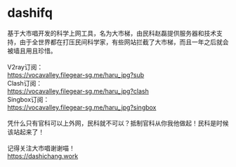 # dashifq
基于大市唱开发的科学上网工具，名为大市梯，由民科赵磊提供服务器和技术支持，由于全世界都在打压民间科学家，有些网站拦截了大市梯，而且一年之后就会被墙且用且珍惜。
<br />
<br />
V2ray订阅：
<br />
https://vocavalley.filegear-sg.me/haru_jpg?sub
<br />
Clash订阅：
<br />
https://vocavalley.filegear-sg.me/haru_jpg?clash
<br />
Singbox订阅：
<br />
https://vocavalley.filegear-sg.me/haru_jpg?singbox
<br />
<br />
凭什么只有官科可以上外网，民科就不可以？抵制官科从你我他做起！民科是时候该站起来了！
<br />
<br />
记得关注大市唱谢谢喵！
<br />
https://dashichang.work
